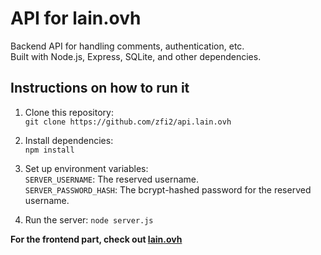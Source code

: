 # API for lain.ovh  
Backend API for handling comments, authentication, etc.\
Built with Node.js, Express, SQLite, and other dependencies.  

## Instructions on how to run it  
1. Clone this repository:  
   `git clone https://github.com/zfi2/api.lain.ovh`  
2. Install dependencies:  
   `npm install`  
3. Set up environment variables:  
   `SERVER_USERNAME`: The reserved username.  
   `SERVER_PASSWORD_HASH`: The bcrypt-hashed password for the reserved username.  

4. Run the server:
    `node server.js`

**For the frontend part, check out [lain.ovh](https://github.com/zfi2/lain.ovh)**  
